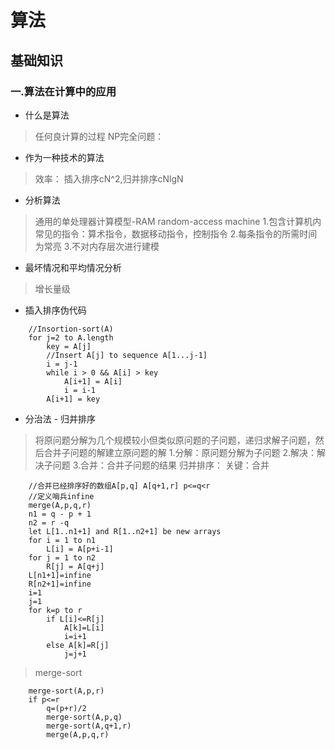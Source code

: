 # 算法

## 基础知识

### 一.算法在计算中的应用

* 什么是算法
> 任何良计算的过程
> NP完全问题：

* 作为一种技术的算法
> 效率：
> 插入排序cN^2,归并排序cNlgN
* 分析算法
> 通用的单处理器计算模型-RAM random-access machine
> 1.包含计算机内常见的指令：算术指令，数据移动指令，控制指令
> 2.每条指令的所需时间为常亮
> 3.不对内存层次进行建模
* 最坏情况和平均情况分析
> 增长量级
* 插入排序伪代码

```伪代码
    //Insortion-sort(A)
    for j=2 to A.length
        key = A[j]
        //Insert A[j] to sequence A[1...j-1]
        i = j-1
        while i > 0 && A[i] > key
            A[i+1] = A[i]
            i = i-1
        A[i+1] = key
```

* 分治法 - 归并排序
> 将原问题分解为几个规模较小但类似原问题的子问题，递归求解子问题，然后合并子问题的解建立原问题的解
> 1.分解：原问题分解为子问题
> 2.解决：解决子问题
> 3.合并：合并子问题的结果
> 归并排序：
> 关键：合并

```伪代码
    //合并已经排序好的数组A[p,q] A[q+1,r] p<=q<r
    //定义哨兵infine
    merge(A,p,q,r)
    n1 = q - p + 1
    n2 = r -q
    let L[1..n1+1] and R[1..n2+1] be new arrays
    for i = 1 to n1
        L[i] = A[p+i-1]
    for j = 1 to n2
        R[j] = A[q+j]
    L[n1+1]=infine
    R[n2+1]=infine
    i=1
    j=1
    for k=p to r
        if L[i]<=R[j]
            A[k]=L[i]
            i=i+1
        else A[k]=R[j]
            j=j+1
```

> merge-sort

```伪代码
    merge-sort(A,p,r)
    if p<=r
        q=(p+r)/2
        merge-sort(A,p,q)
        merge-sort(A,q+1,r)
        merge(A,p,q,r)
```
